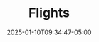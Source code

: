 ---
date: '2025-01-10T09:34:47-05:00'
title: 'Flights'
weight: 4
group: "Vuelos"
name: "flight tickets manager"
id: "vuelos"
icon: "fa fa-plane fa-3x"
address: "/services/flights/"
description: "flightDesc"
---